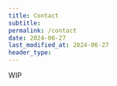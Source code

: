 ```yaml
---
title: Contact
subtitle: 
permalink: /contact
date: 2024-06-27
last_modified_at: 2024-06-27
header_type:
---
```


WIP